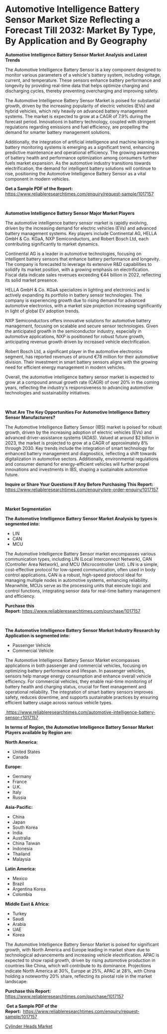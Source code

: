 <p><h1>Automotive Intelligence Battery Sensor Market Size Reflecting a Forecast Till 2032: Market By Type, By Application and By Geography</h1></p><p><strong>Automotive Intelligence Battery Sensor Market Analysis and Latest Trends</strong></p>
<p><p>The Automotive Intelligence Battery Sensor is a key component designed to monitor various parameters of a vehicle's battery system, including voltage, current, and temperature. These sensors enhance battery performance and longevity by providing real-time data that helps optimize charging and discharging cycles, thereby preventing overcharging and improving safety. </p><p>The Automotive Intelligence Battery Sensor Market is poised for substantial growth, driven by the increasing popularity of electric vehicles (EVs) and hybrid vehicles, which rely heavily on advanced battery management systems. The market is expected to grow at a CAGR of 7.9% during the forecast period. Innovations in battery technology, coupled with stringent regulations regarding emissions and fuel efficiency, are propelling the demand for smarter battery management solutions. </p><p>Additionally, the integration of artificial intelligence and machine learning in battery monitoring systems is emerging as a significant trend, enhancing predictive maintenance and operational efficiency. The growing awareness of battery health and performance optimization among consumers further fuels market expansion. As the automotive industry transitions towards electrification, the demand for intelligent battery solutions will continue to rise, positioning the Automotive Intelligence Battery Sensor as a vital component in modern vehicles.</p></p>
<p><strong>Get a Sample PDF of the Report:&nbsp;</strong> <a href="https://www.reliableresearchtimes.com/enquiry/request-sample/1017157?utm_campaign=2199&utm_medium=2&utm_source=Github&utm_content=ia&utm_term=30032025&utm_id=automotive-intelligence-battery-sensor">https://www.reliableresearchtimes.com/enquiry/request-sample/1017157</a></p>
<p>&nbsp;</p>
<p><strong>Automotive Intelligence Battery Sensor Major Market Players</strong></p>
<p><p>The automotive intelligence battery sensor market is rapidly evolving, driven by the increasing demand for electric vehicles (EVs) and advanced battery management systems. Key players include Continental AG, HELLA GmbH & Co. KGaA, NXP Semiconductors, and Robert Bosch Ltd, each contributing significantly to market dynamics.</p><p>Continental AG is a leader in automotive technologies, focusing on intelligent battery sensors that enhance battery performance and longevity. The company is forecasted to leverage its extensive R&D capabilities to solidify its market position, with a growing emphasis on electrification. Fiscal data indicate sales revenues exceeding €44 billion in 2022, reflecting its solid market presence.</p><p>HELLA GmbH & Co. KGaA specializes in lighting and electronics and is actively expanding its portfolio in battery sensor technologies. The company is experiencing growth due to rising demand for advanced automotive electronics, with a market size projection increasing significantly in light of global EV adoption trends.</p><p>NXP Semiconductors offers innovative solutions for automotive battery management, focusing on scalable and secure sensor technologies. Given the anticipated growth in the semiconductor industry, especially in automotive applications, NXP is positioned for robust future growth, anticipating revenue growth driven by increased vehicle electrification.</p><p>Robert Bosch Ltd, a significant player in the automotive electronics segment, has reported revenues of around €78 million for their automotive division. Their investment in smart battery sensors aligns with the growing need for efficient energy management in modern vehicles. </p><p>Overall, the automotive intelligence battery sensor market is expected to grow at a compound annual growth rate (CAGR) of over 20% in the coming years, reflecting the industry's responsiveness to advancing automotive technologies and sustainability initiatives.</p></p>
<p>&nbsp;</p>
<p><strong>What Are The Key Opportunities For Automotive Intelligence Battery Sensor Manufacturers?</strong></p>
<p><p>The Automotive Intelligence Battery Sensor (IBS) market is poised for robust growth, driven by the increasing adoption of electric vehicles (EVs) and advanced driver-assistance systems (ADAS). Valued at around $2 billion in 2023, the market is projected to grow at a CAGR of approximately 8% through 2030. Key trends include the integration of smart technology for enhanced battery management and diagnostics, reflecting a shift towards digitalization in automotive sectors. Additionally, environmental regulations and consumer demand for energy-efficient vehicles will further propel innovations and investments in IBS, shaping a sustainable automotive future.</p></p>
<p><strong>Inquire or Share Your Questions If Any Before Purchasing This Report:</strong> <a href="https://www.reliableresearchtimes.com/enquiry/pre-order-enquiry/1017157?utm_campaign=2199&utm_medium=2&utm_source=Github&utm_content=ia&utm_term=30032025&utm_id=automotive-intelligence-battery-sensor">https://www.reliableresearchtimes.com/enquiry/pre-order-enquiry/1017157</a></p>
<p>&nbsp;</p>
<p><strong>Market Segmentation</strong></p>
<p><strong>The Automotive Intelligence Battery Sensor Market Analysis by types is segmented into:</strong></p>
<p><ul><li>LIN</li><li>CAN</li><li>MCU</li></ul></p>
<p><p>The Automotive Intelligence Battery Sensor market encompasses various communication types, including LIN (Local Interconnect Network), CAN (Controller Area Network), and MCU (Microcontroller Unit). LIN is a simple, cost-effective protocol for low-speed communication, often used in body control applications. CAN is a robust, high-speed protocol ideal for managing multiple nodes in automotive systems, enhancing reliability. Meanwhile, MCUs serve as the processing units that execute logic and control functions, integrating sensor data for real-time battery management and efficiency.</p></p>
<p><strong>Purchase this Report:&nbsp;</strong><a href="https://www.reliableresearchtimes.com/purchase/1017157?utm_campaign=2199&utm_medium=2&utm_source=Github&utm_content=ia&utm_term=30032025&utm_id=automotive-intelligence-battery-sensor">https://www.reliableresearchtimes.com/purchase/1017157</a></p>
<p>&nbsp;</p>
<p><strong>The Automotive Intelligence Battery Sensor Market Industry Research by Application is segmented into:</strong></p>
<p><ul><li>Passenger Vehicle</li><li>Commercial Vehicle</li></ul></p>
<p><p>The Automotive Intelligence Battery Sensor Market encompasses applications in both passenger and commercial vehicles, focusing on optimizing battery performance and lifespan. In passenger vehicles, sensors help manage energy consumption and enhance overall vehicle efficiency. For commercial vehicles, they enable real-time monitoring of battery health and charging status, crucial for fleet management and operational reliability. The integration of smart battery sensors improves safety, reduces downtime, and supports sustainable practices by ensuring efficient battery usage across various vehicle types.</p></p>
<p><a href="https://www.reliableresearchtimes.com/automotive-intelligence-battery-sensor-r1017157?utm_campaign=2199&utm_medium=2&utm_source=Github&utm_content=ia&utm_term=30032025&utm_id=automotive-intelligence-battery-sensor">&nbsp;https://www.reliableresearchtimes.com/automotive-intelligence-battery-sensor-r1017157</a></p>
<p><strong>In terms of Region, the Automotive Intelligence Battery Sensor Market Players available by Region are:</strong></p>
<p>
    <p> <strong> North America: </strong>
        <ul>
            <li>United States</li>
            <li>Canada</li>
        </ul>
        </p> 
    <p> <strong> Europe: </strong>
        <ul>
            <li>Germany</li>
            <li>France</li>
            <li>U.K.</li>
            <li>Italy</li>
            <li>Russia</li>
        </ul>
        </p> 
    <p> <strong> Asia-Pacific: </strong>
        <ul>
            <li>China</li>
            <li>Japan</li>
            <li>South Korea</li>
            <li>India</li>
            <li>Australia</li>
            <li>China Taiwan</li>
            <li>Indonesia</li>
            <li>Thailand</li>
            <li>Malaysia</li>
        </ul>
        </p> 
    <p> <strong> Latin America: </strong>
        <ul>
            <li>Mexico</li>
            <li>Brazil</li>
            <li>Argentina Korea</li>
            <li>Colombia</li>
        </ul>
        </p> 
    <p> <strong> Middle East & Africa: </strong>
        <ul>
            <li>Turkey</li>
            <li>Saudi</li>
            <li>Arabia</li>
            <li>UAE</li>
            <li>Korea</li>
        </ul>
    </p>
    </p>
<p><p>The Automotive Intelligence Battery Sensor Market is poised for significant growth, with North America and Europe leading in market share due to technological advancements and increasing vehicle electrification. APAC is expected to show rapid growth, driven by rising automotive production in countries like China, which will contribute to its dominance. Projections indicate North America at 30%, Europe at 25%, APAC at 28%, with China holding a noteworthy 20% share, reflecting its pivotal role in the market landscape.</p></p>
<p><strong>Purchase this Report: </strong><a href="https://www.reliableresearchtimes.com/purchase/1017157?utm_campaign=2199&utm_medium=2&utm_source=Github&utm_content=ia&utm_term=30032025&utm_id=automotive-intelligence-battery-sensor">https://www.reliableresearchtimes.com/purchase/1017157</a></p>
<p>&nbsp;<strong>Get a Sample PDF of the Report:&nbsp;&nbsp;</strong><a href="https://www.reliableresearchtimes.com/enquiry/request-sample/1017157?utm_campaign=2199&utm_medium=2&utm_source=Github&utm_content=ia&utm_term=30032025&utm_id=automotive-intelligence-battery-sensor">https://www.reliableresearchtimes.com/enquiry/request-sample/1017157</a></p>
<p><strong></strong></p>
<p><p><a href="https://github.com/SamiaChowdhury801/Market-Research-Report-List-2/blob/main/cylinder-heads-market.md?utm_campaign=2199&utm_medium=2&utm_source=Github&utm_content=ia&utm_term=30032025&utm_id=automotive-intelligence-battery-sensor">Cylinder Heads Market</a></p></p>